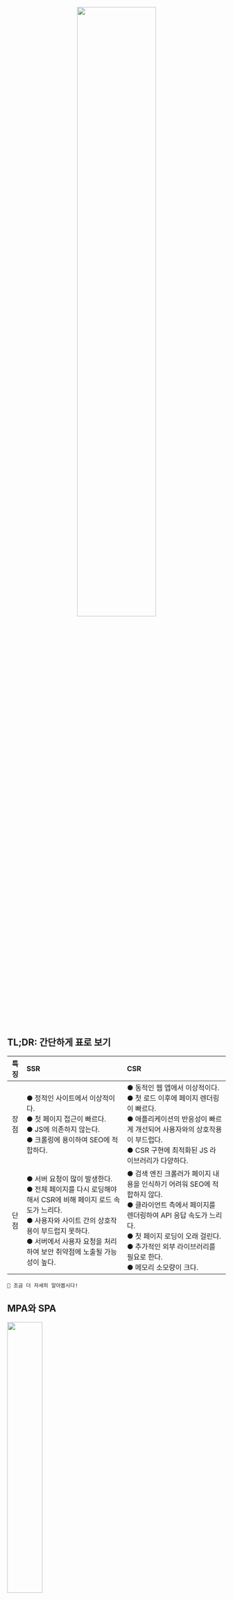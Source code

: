 <p align="center"><img src="https://github.com/JeongwooHam/FE_Study_Logs/assets/123251211/8492d367-7fb4-4128-be87-528ad157c3de" width="60%"/></p>

## TL;DR: 간단하게 표로 보기

| 특징 | SSR                                                                                                                                                                                                                                              | CSR                                                                                                                                                                                                                                                               |
| :--: | :----------------------------------------------------------------------------------------------------------------------------------------------------------------------------------------------------------------------------------------------- | :---------------------------------------------------------------------------------------------------------------------------------------------------------------------------------------------------------------------------------------------------------------- |
| 장점 | ● 정적인 사이트에서 이상적이다. <br/> ● 첫 페이지 접근이 빠르다. <br/> ● JS에 의존하지 않는다.<br/> ● 크롤링에 용이하여 SEO에 적합하다.                                                                                                          | ● 동적인 웹 앱에서 이상적이다. <br/> ● 첫 로드 이후에 페이지 렌더링이 빠르다. <br/> ● 애플리케이션의 반응성이 빠르게 개선되어 사용자와의 상호작용이 부드럽다. <br/> ● CSR 구현에 최적화된 JS 라이브러리가 다양하다.                                               |
| 단점 | ● 서버 요청이 많이 발생한다. <br/> ● 전체 페이지를 다시 로딩해야 해서 CSR에 비해 페이지 로드 속도가 느리다. <br/> ● 사용자와 사이트 간의 상호작용이 부드럽지 못하다. <br/> ● 서버에서 사용자 요청을 처리하여 보안 취약점에 노출될 가능성이 높다. | ● 검색 엔진 크롤러가 페이지 내용을 인식하기 어려워 SEO에 적합하지 않다. <br/> ● 클라이언트 측에서 페이지를 렌더링하여 API 응답 속도가 느리다. <br/> ● 첫 페이지 로딩이 오래 걸린다. <br/> ● 추가적인 외부 라이브러리를 필요로 한다. <br/> ● 메모리 소모량이 크다. |

    📢 조금 더 자세히 알아봅시다!

## MPA와 SPA

<img src="https://github.com/JeongwooHam/FE_Study_Logs/assets/123251211/acb833fd-2cbe-4adc-9bdf-9b7c4f2d72f6" width="40%"/>

[이미지 출처](https://velog.io/@longroadhome/FE-CSRClient-Side-Rendering-vs-SSRServer-Side-Rendering-feat.-React%EB%A5%BC-%EC%A4%91%EC%A0%90%EC%9C%BC%EB%A1%9C)

### 👥 MPA

- 고전적인 웹 페이지 구성 방식으로, 여러 개의 페이지로 구성된 웹을 의미한다.
- 페이지 별로 해당 페이지에 맞는 HTML, CSS, JS 파일을 받아 화면을 구성한다.
- 하이퍼링크를 클릭했을 때 해당 페이지로 이동하고, 화면이 깜빡이면서 새로운 페이지에 맞는 화면이 그려지는 방식이다.
- 이미 하드코딩된 정적 페이지들을 서버에서 개별적으로 가지고 있다가 요청에 따라 해당 요청에 상응하는 정적 페이지를 찾아 반환한다.
- 렌더링이 서버 사이드에서 완료되어 최종 완성된 문서를 반환하고 있는 형태!

### 👤 SPA

- 단일 페이지 애플리케이션
- 현재의 페이지를 동적으로 작성함으로써 사용자와 소통할 수 있는 웹 애플리케이션
- 최초 한 번 페이지 전체를 로딩한 뒤 데이터만 변경하여 사용할 수 있는 애플리케이션
- 어떤 페이지에 접속하더라도 동일한 HTML, CSS, JS 파일로 접속한 페이지에 맞게 화면을 구성한다.
- 연속되는 페이지 간의 UX를 향상시키고, 웹 애플리케이션이 데스크톱 애플리케이션처럼 동작하도록 돕는다.

> SPA의 등장 배경

- 모바일 환경에 대한 수요가 증가함에 따라 모바일 웹에 대한 성능 최적화 문제가 발생했다.
- PC에 비해 성능이 떨어지는 모바일 디바이스의 웹 성능 문제를 해결하기 위해 SPA가 등장하게 되었다.

> 🧐 SPA는 어떻게 동작하는가!

- 사용자 입장에서는 단순히 페이지 내용이 바뀌고, 브라우저 상에서 보이는 URL이 다르다면 다른 페이지로 보일 것이다.
- 이러한 사실에서 착안하여, SPA는 하나의 페이지에서 JS를 통해 보고있는 DOM의 내용을 모두 지우고 다른 컨텐츠로 DOM을 채운 뒤 브라우저 상의 URL을 변경하여 바뀐 페이지를 보고 있는 것처럼 만들어준다.
  - 페이지 컨트롤 시 History API를 사용해 브라우저 세션의 히스토리 스택을 조절한다.
  - 그 다음 JS로 DOM 컨트롤을 하면서 직접 화면을 변경시켜준다.
  - 예: React의 React-Router-Dom
- React를 통해 기능 구현 시 (CRA 환경에서는) WebPack과 같은 번들링 도구를 거쳐 하나(또는 여러 개의) 거대한 JS 파일로 번들링 되고, SPA에서는 이러한 JS 파일을 전달받아 페이지를 구축하게 된다.

---

- 이전 방식에서는 페이지 이동 시 새로고침이 발생하고, 페이지를 로드할 때마다 서버로부터 데이터를 받아 이를 해석하고 화면에 렌더링하는 방식을 사용했다.
- 이와 달리 SPA는 브라우저에 로드된 후 페이지 전체를 서버에 요청하는 것이 아니라, 처음 한 번 페이지 전체를 로드한 후 데이터만 변경하여 사용한다.
  - 이를 통해 트래픽을 감소시켜 DB 과부하를 최소화하고, 화면 깜빡임이 사라져 사용자에게 더 나은 UX를 제공할 수 있게 되었다.
  - 서버는 단지 JSON 파일만을 보내주고, 클라이언트 측에서 JS 파일을 이용해 동적으로 HTML 요소를 생성해 페이지를 업데이트하는 방식을 사용하게 된 것!

<br/>

    📢 이 방식이 바로 CSR!

## CSR (Client-Side-Rendering)

**_클라이언트_** 가 화면을 그리는 주체!

<img src="https://github.com/JeongwooHam/FE_Study_Logs/assets/123251211/3846bb33-1f08-4a7b-8aca-2b9cba7b0588" width="50%"/>

[이미지 출처](https://medium.com/walmartglobaltech/the-benefits-of-server-side-rendering-over-client-side-rendering-5d07ff2cefe8)

- 클라이언트인 브라우저가 렌더링을 처리하는 방식
- 서버는 올려놓은 파일을 전달해주기만 하고, 브라우저가 이 JS 파일을 실행하면서 DOM에 내용을 추가하여 렌더링하게 된다.
- 페이지 첫 로드 시 서버에서 모든 동작을 내려주고, HTML의 빈 부분은 클라이언트가 앞에서 다룬 Ajax 비동기 통신을 통해 요청을 보내 데이터를 fetch해오고, 페이지를 그린다.
- SPA의 발전, CPU의 성능 상승, JS의 표준화 및 React, Vue, Angular와 같은 프레임워크의 등장과 함께 본격적으로 도입되었다.
- 관련 웹 프레임워크: <code>React.js, Angular.js, Vue.js</code>

```html
// index.html
<html>
  ...
  <body>
    <div id="root"></div>
    <script src="app.js"></script>
  </body>
</html>
```

- 코드를 통해 살펴보면, body 태그 안에 root와 어플리케이션에 필요한 JS의 링크만 포함된 HTML 코드가 서버로부터 전송된다.
  - 따라서 첫 접속 시 빈 HTML 화면이 보이게 된다.
  - 이후 서버로부터 <code>app.js</code> 파일을 다운로드 받으면 어플리케이션에 필요한 로직, 구동에 필요한 프레임워크, 라이브러리 소스 코드 등이 제공된다.
  - 추가적으로 데이터가 필요한 경우 서버로부터 JSON 데이터를 받아와 클라이언트 측에서 JS와 함께 동적으로 HTML 파일을 생성해 사용자에게 보여주게 된다.
- <code>npx create-react-app</code> 실행 이후 생성된 <code>public/index.html</code> 파일을 생각해보면 이해하기 쉽다.
- 클라이언트가 초기에 JS을 읽으며 무엇을 그릴지 판단하고 렌더링하는 작업을 하는 동안 지연이 생긴다.
  - 이후 작업에 있어서는 서버에 의존하지 않고 클라이언트 혼자 렌더링이 가능하다.

### ⚙️ CSR의 단계

1. 사용자가 클라이언트 요청을 보낸다.

2. CDN이 HTML 파일과 JS로 접근할 수 있는 링크를 클라이언트에게 전송한다.

   - CDN: 사용자의 요청에 물리적으로 가까운 서버에서 요청에 응답하도록 하는 방식

<br/>

3. 클라이언트는 HTML과 JS 파일을 다운로드 받는다.

   - 이때 유저는 빈 화면만을 보게 된다.

<br/>

4. 다운로드가 완료된 JS 파일이 실행되고, 데이터를 요청하기 위한 API가 호출된다.

   - 이때 사용자들은 placeholder(예: skeleton UI)를 보게 된다.

<br/>

5. 서버에 API 요청에 응답하여 데이터를 전송한다.

6. 클라이언트는 API로부터 받아온 데이터를 placeholde 자리에 넣어주고, 상호작용이 가능한 페이지가 된다.

### ❤️‍🔥 장점

> 빠른 화면 전환과 인터렉션 구현 가능

- View 렌더링을 브라우저가 하게 되므로 서버 트래픽을 감소시키고, 이를 통해 사용자에게 더 빠른 상호작용을 제공한다.
- 새로고침이 발생하지 않아 사용자가 네이티브 앱과 비슷한 경험이 가능해진다.
  - [네이티브 앱](https://www.hanl.tech/blog/native-vs-hybrid-vs-pwa/)
    - Android, iOS처럼 구체적인 플랫폼만을 위해 만들어진 응용 프로그램
    - 사용자에게 가장 빠르고 안정적이며 반응이 빠른 환경을 제공한다.
- HTML만 받아왔을 때에는 아무것도 보이지 않다가 링크된 모든 로직을 처리하는 JS 파일이 도착하면 웹 사이트가 보여지는 동시에 상호작용이 가능해진다.

### 💔 단점

> SSR에 비해 느린 첫 페이지 로딩 속도

- 서버에 첫 요청을 할 경우 전체 페이지에 대한 모든 문서 데이터를 받게 되어 SSR보다 로딩 속도가 느리다.
- 처음 사이트에 접속할 때 필요한 데이터를 한 번에 받아 다운로드 시간이 오래 걸리므로 사용자가 첫 화면을 보기까지의 시간이 오래 걸릴 수 있다.
- 이 때문에 빠르게 소비되는 컨텐츠의 경우 네트워크 상황이 좋지 않아 페이지가 노출되기까지의 시간이 오래 걸릴 경우 문제가 발생할 수 있다.

> SEO에 대한 추가 보완 작업 필요

- 위의 코드 예시에서 알 수 있듯, CSR에서 사용되는 HTML의 body 부분은 빈 상태이기 때문에 HTML 문서를 분석해 웹 사이트에서 검색되도록 돕는 검색 엔진의 크롤러의 방식에 적합하지 않다.
- Google의 검색 엔진에는 JS 엔진이 내장되어 있어 크롤링이 되긴 하지만 다른 포털 사이트 검색 엔진의 크롤러에서도 제대로 웹 사이트의 데이터가 수집되게 하려면 별도의 보완 작업이 필요하다.
  - 예: [sitemap](https://developers.google.com/search/docs/crawling-indexing/sitemaps/overview?hl=ko) 작성 (검색 엔진에 게시 될 자신의 웹 사이트 콘텐츠의 크롤링 및 인덱싱을 돕는 페이지 목록 파일)

## SSR (Server-Side-Rendering)

**_서버_** 가 화면을 그리는 주체!

<img src="https://github.com/JeongwooHam/FE_Study_Logs/assets/123251211/e48037b0-be55-4d60-8501-9e8ba94be15a" width="50%"/>

[이미지 출처](https://medium.com/walmartglobaltech/the-benefits-of-server-side-rendering-over-client-side-rendering-5d07ff2cefe8)

- 클라이언트가 서버에 매번 데이터를 요청하여 서버에서 처리하는 방식
- [정적인 웹사이트]()에서 영감을 받아 도입된 방식이다.
- 클라이언트에서 요청이 들어올 때마다 매번 서버에서 새로운 View 화면을 생성하여 제공한다.
- 서버에서 필요한 데이터를 모두 가져와 HTML 파일과 이를 동적으로 제어할 수 있는 소스코드를 클라이언트에게 전달한다.
  - 클라이언트 측에서는 HTML 파일을 받아 바로 사용자에게 보여줄 수 있다.
- 관련 웹 프레임워크: <code>Next.js, Flask</code>

> 자세히 알아보기

- 클라이언트에서는 브라우저에서 볼 파일을 생성할 로직을 포함한 파일만을 서버에 올린다.
- 서버에서는 HTML, CSS, JS를 렌더링하는 로직을 실행해 최종 파일을 만들어 이미 DOM 구성이 완료된 파일을 클라이언트에게 보낸다.
  - 예를 들어 백엔드가 Spring 기반이면 Java, django 기반이라면 Python, Node.js의 경우 JS를 사용하여 SSR를 구현하기 위한 로직을 작성한다.
  - 이를 통해 백엔드에서는 요청 URL에 대응하는 백엔드 코드를 실행해 요청에 필요한 데이터를 수집(DB에서 데이터 가져오기, API에서 데이터 호출하기)하고, HTML 파일에 데이터를 반영한다.
  - 이후 서버 측에서 렌더링 엔진을 사용해 HTML, CSS, JS 파일들을 클라이언트에 보낼 수 있는 형태로 처리한 뒤 전송한다.
- 서버 단에서 모든 data fetching 작업과 렌더링 작업을 처리하므로 브라우저는 JS 파일을 다운로드 받는 동안 미리 화면을 렌더링하는 것이 가능해진다.
  - 사용자 입장에서는 로딩 바나 Skeleton UI를 보지 않고도 바로 렌더링된 웹 페이지를 볼 수 있다.

<br/>

- 코드를 통해 보면, 클라이언트는 서버로부터 아래와 같이 이미 다 그려진 DOM 파일을 받게 되는 것이다.

```html
// index.html
<html>
  ...
  <body>
    <h1>WOW!:D</h1>
    <div>
      <p>화면에 그려질 내용이 모두 들어있습니다!</p>
    </div>
  </body>
</html>
```

### ⚙️ SSR의 단계

1. 사용자가 클라이언트 요청을 보낸다.

2. 서버는 리소스를 확인하고, 컴파일링하여 즉시 렌더링 가능한 HTML 파일을 생성한다.

3. 클라이언트에 전달되는 순간 이미 렌더링 될 준비가 되어 있으므로 HTML은 즉시 렌더링된다.
   - 이때 JS 파일은 읽히기 전이므로 사이트 자체의 조작은 불가능하다.

<br/>

4. 클라이언트가 JS 파일을 다운로드 받는다.
   - 다운로드 되는 중에 사용자는 컨텐츠를 볼 수는 있지만 조작은 할 수 없다.
   - 이때 페이지에서는 사용자의 조작을 기억하고 있는다.

<br/>

5. 브라우저가 다운로드 된 JS 프레임워크를 실행한다.

6. JS까지 성공적으로 컴파일링 된 후에는 기억된 사용자 조작이 실행되고, 상호 작용이 가능한 웹 페이지가 된다.

### ❤️‍🔥 장점

> CSR에 비해 빠른 첫 페이지 로딩 속도

<img src="https://github.com/JeongwooHam/FE_Study_Logs/assets/123251211/93c0ef96-81fc-47d3-82be-e5e1b4a0940f" width="30%"/>

[이미지 출처](https://velog.io/@longroadhome/FE-CSRClient-Side-Rendering-vs-SSRServer-Side-Rendering-feat.-React%EB%A5%BC-%EC%A4%91%EC%A0%90%EC%9C%BC%EB%A1%9C)

- CSR 방식보다 처음 서버에 요청하는 데이터의 양이 상대적으로 적다.
- 첫 페이지에 해당 하는 문서만 브라우저에게 전달하여 렌더링시키기 때문에 초기 로딩 속도가 CSR에 비해 빠르다.

> SEO에 적합

- CSR과 달리 모든 컨텐츠가 HTML 파일에 담겨서 오게 되므로 효율적인 SEO가 가능하다.

> 보안에 우수

- 사용자 정보를 서버 측 세션으로 관리하기 용이하여 CSR 방식에 비해 보안이 우수하다.

> 프론트엔드 영역과 백엔드 영역을 완전히 분리하여 생산성 향상 가능

<img src="https://github.com/JeongwooHam/FE_Study_Logs/assets/123251211/04b5ff35-186b-4aaf-8eeb-d7ee3a9cc868" width="50%"/>

[이미지 출처](https://d2.naver.com/helloworld/7804182)

- CSR 방식에서는 CSR 페이지를 프론트엔드에서, SSR 페이지는 백엔드에서 개발해야 했다.
- 하지만 SSR 환경을 구축할 경우 페이지를 온전히 프론트엔드에서 개발하게 되므로 페이지가 변경될 때마다 발생하던 불필요한 커뮤니케이션을 줄일 수 있다.
  - 이를 통해 백엔드에서는 API 개발 및 데이터 활용에만 집중할 수 있게 되어 커뮤니케이션 비용이 줄고, 작업 완성도 및 이슈 대응 생산성을 높일 수 있다.

### 💔 단점

> 초기 로딩 이후 페이지 이동 시 속도 저하

- 페이지를 이동할 때마다 클라이언트가 서버에게 필요한 데이터를 요청하게 되어 속도가 느리다.

> Blinking Issue

- 정적인 사이트처럼 사용자가 다른 링크로 가게 될 경우 전체 HTML 문서를 다시 받아와야 한다.
- 사용자가 새로고침을 할 경우 전체 웹 사이트를 서버에서 다시 받아와야 해서 화면이 없어졌다가 나타나는 문제가 발생하는데, 이는 UX의 관점에서 좋지 않다.

> 서버 과부하 및 비용 문제

- 서버가 각 사용자의 클릭에 따른 HTML 문서를 만들어야 하므로, 어플리케이션 사용자가 많을수록 서버에 데이터를 요청하는 횟수가 많아져 과부하 문제가 생길 수 있다.
- 서버의 자원을 사용하게 되므로 서버의 성능에 따라 CSR보다 처리 속도가 떨어질 수 있다.
- 매번 서버에서 로직을 실행하는 비용이 발생하고, 동적 컨텐츠가 많을 경우 캐싱 또한 무효화되므로 CSR에 비해 서버 비용이 많이 발생할 수 있다.

> TTV와 TTI 간 공백 시간 발생

- HTML 파일을 받았음에도 동적으로 웹을 제어하는 JS 파일을 받지 못해 사용자가 웹 어플리케이션을 클릭해도 웹이 반응하지 않는 문제 상황이 발생할 수 있다.
  - 최종적으로 JS 파일이 도착해야 사용자가 원하는 동작을 처리할 수 있는 상호작용이 가능해진다.
- 이 때문에 사용자가 사이트를 볼 수 있는 시간(TTV)과 실제로 인터렉션이 가능한 시간(TTI) 사이에 공백 시간이 생긴다.

<br/>

> 👥 [Hydration]()

> 👥 [렌더링이 정말 매번 요청할 때마다 필요한가요?]()

## 🔎 References

<details>
<summary>참고 자료 모음</summary>
<div markdown="1">

- [[FE] 웹 렌더링의 과거와 현재, 그리고 미래 ⏱ / 2️⃣ - 현재 < SPA와 CSR, SSR에 대해>](https://programming119.tistory.com/276)
- [CSR/SSR, SPA/MPA, PWA](https://tech.weperson.com/wedev/frontend/csr-ssr-spa-mpa-pwa/#pwa-progressive-web-app)
- [[ 기술 스터디 ] SSR과 CSR의 차이](https://velog.io/@vagabondms/%EA%B8%B0%EC%88%A0-%EC%8A%A4%ED%84%B0%EB%94%94-SSR%EA%B3%BC-CSR%EC%9D%98-%EC%B0%A8%EC%9D%B4)
- [어서 와, SSR은 처음이지? - 도입 편](https://d2.naver.com/helloworld/7804182)
- [[FE] CSR(Client-Side-Rendering) vs SSR(Server-Side-Rendering) (feat. React를 중점으로)](https://velog.io/@longroadhome/FE-CSRClient-Side-Rendering-vs-SSRServer-Side-Rendering-feat.-React%EB%A5%BC-%EC%A4%91%EC%A0%90%EC%9C%BC%EB%A1%9C)
- [[Back-End] 서버 사이드와 클라이언트 사이드 렌더링 SSR, CSR](https://m.blog.naver.com/dsz08082/223057875073)
- [클라이언트 사이드 렌더링 vs 서버 사이드 렌더링](https://velog.io/@olzlel2000/%EC%84%9C%EB%B2%84%EC%82%AC%EC%9D%B4%EB%93%9C%EB%A0%8C%EB%8D%94%EB%A7%81)
- [[React] 서버 사이드 렌더링(SSR) / 클라이언트 사이드 렌더링(CSR)이란?](https://ctdlog.tistory.com/46)
- [클라이언트 사이드 렌더링과 서버 사이드 렌더링의 장단점 비교](https://www.startupcode.kr/company/blog/archives/12)
- [SSR(Sever Side Rendering)과 CSR(Client Side Rendering)](https://ivorycode.tistory.com/entry/SSRSever-Side-Rendering%EA%B3%BC-CSRClient-Side-Rendering)

</div>
</details>
